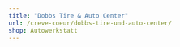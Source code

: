 ```yaml
---
title: "Dobbs Tire & Auto Center"
url: /creve-coeur/dobbs-tire-und-auto-center/
shop: Autowerkstatt
---
```

